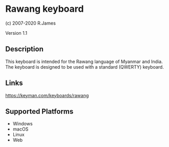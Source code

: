 Rawang keyboard
==============

(c) 2007-2020 R.James

Version 1.1

Description
-----------

This keyboard is intended for the Rawang language of Myanmar and India. The keyboard is designed to be used with a standard (QWERTY) keyboard. 

Links
-----
https://keyman.com/keyboards/rawang

Supported Platforms
-------------------
 * Windows
 * macOS
 * Linux
 * Web

